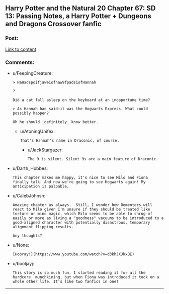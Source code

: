 ## Harry Potter and the Natural 20 Chapter 67: SD 13: Passing Notes, a Harry Potter + Dungeons and Dragons Crossover fanfic

### Post:

[Link to content](https://www.fanfiction.net/s/8096183/67/Harry-Potter-and-the-Natural-20)

### Comments:

- u/FeepingCreature:
  ```
  > HaHadspoifjaweiofhaw9fpadsiofHannah

  ?

  Did a cat fall asleep on the keyboard at an inopportune time?

  > As Hannah had said—it was the Hogwarts Express. What could possibly happen?

  Oh he should _definitely_ know better.
  ```

  - u/AtoningUnifex:
    ```
    That's Hannah's name in Draconic, of course.
    ```

    - u/JackStargazer:
      ```
      The 9 is silent. Silent 9s are a main feature of Draconic.
      ```

- u/Darth_Hobbes:
  ```
  This chapter makes me happy, it's nice to see Milo and Fiona finally talk. And now we're going to see Hogwarts again! My anticipation is palpable.
  ```

- u/CalebJohnsn:
  ```
  Amazing chapter as always.  Still, I wonder how Dementors will react to Milo given I'm unsure if they should be treated like torture or mind magic, which Milo seems to be able to shrug of easily or more as living a "goodness" vacuums to be introduced to a good-aligned character with potentially disastrous, temporary alignment flipping results.

  Any thoughts?
  ```

- u/None:
  ```
  [Hooray!](https://www.youtube.com/watch?v=d3khJXJkxBE)
  ```

- u/booljayj:
  ```
  This story is so much fun. I started reading it for all the hardcore  munchkining, but when Fiona was introduced it took on a whole other life. It's like two fanfics in one!
  ```

---

